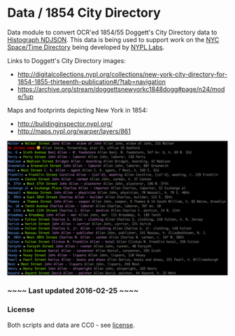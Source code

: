 # Data / 1854 City Directory

Data module to convert OCR'ed 1854/55 Doggett's City Directory data to [Histograph NDJSON](https://github.com/nypl-spacetime/ontology). This data is being used to support work on the [NYC Space/Time Directory](http://spacetime.nypl.org) being developed by [NYPL Labs](http://labs.nypl.org).

Links to Doggett's City Directory images:

- http://digitalcollections.nypl.org/collections/new-york-city-directory-for-1854-1855-thirteenth-publication#/?tab=navigation
- https://archive.org/stream/doggettsnewyorkc1848dogg#page/n24/mode/1up

Maps and footprints depicting New York in 1854:

  - http://buildinginspector.nypl.org/
  - http://maps.nypl.org/warper/layers/861

![](cleaning-addresses.png)  

### ~~~~ Last updated 2016-02-25 ~~~~

### License

Both scripts and data are CC0 - see [license](/LICENSE).
